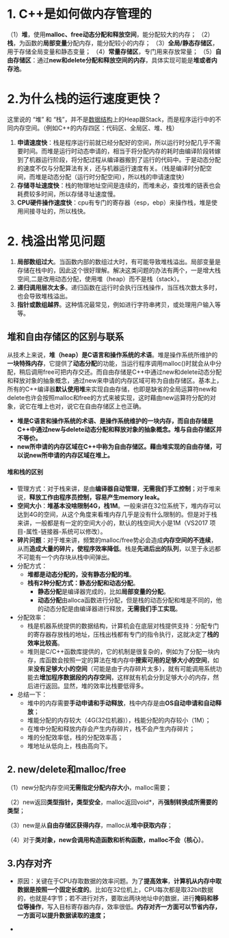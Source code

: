 # 1. C++是如何做内存管理的
（1）**堆**，使用**malloc、free动态分配和释放空间**，能分配较大的内存；
（2）**栈**，为函数的**局部变量**分配内存，能分配较小的内存；
（3）**全局/静态存储区**，用于存储全局变量和静态变量；
（4）**常量存储区**，专门用来存放常量；
（5）**自由存储区**：通过**new和delete分配和释放空间的内存**，具体实现可能是**堆或者内存池**。

# 2.为什么栈的运行速度更快？
这里说的 “堆” 和 “栈”，并不是[数据结构](https://so.csdn.net/so/search?q=%E6%95%B0%E6%8D%AE%E7%BB%93%E6%9E%84&spm=1001.2101.3001.7020)上的Heap跟Stack，而是程序运行中的不同内存空间。（例如C++的内存四区：代码区、全局区、堆、栈）

1. **申请速度快**：栈是程序运行前就已经分配好的空间，所以运行时分配几乎不需要时间。而堆是运行时动态申请的，相当于将分配内存的耗时由编译阶段转嫁到了机器运行阶段，将分配过程从编译器搬到了运行的代码中。于是动态分配的速度不仅与分配算法有关，还与机器运行速度有关。（栈是编译时分配空间，而堆是动态分配（运行时分配空间），所以栈的申请速度快） 
2. **存储寻址速度快**：栈的物理地址空间是连续的，而堆未必，查找堆的链表也会耗费较多时间，所以存储寻址速度慢。
3. **CPU硬件操作速度快**：cpu有专门的寄存器（esp，ebp）来操作栈，堆是使用间接寻址的，所以栈快。


# 2. 栈溢出常见问题
1. **局部数组过大**。当函数内部的数组过大时，有可能导致堆栈溢出。局部变量是存储在栈中的，因此这个很好理解。解决这类问题的办法有两个，一是增大栈空间,二是改用动态分配，使用堆（heap）而不是栈（stack）。
2. **递归调用层次太多**。递归函数在运行时会执行压栈操作，当压栈次数太多时，也会导致堆栈溢出。
3. **指针或数组越界**。这种情况最常见，例如进行字符串拷贝，或处理用户输入等等。


## 堆和自由存储区的区别与联系
从技术上来说，**堆（heap）是C语言和操作系统的术语**。堆是操作系统所维护的**一块特殊内存**，它提供了**动态分配**的功能，当运行程序调用malloc()时就会从中分配，稍后调用free可把内存交还。而自由存储是C++中通过new和delete动态分配和释放对象的抽象概念，通过new来申请的内存区域可称为自由存储区。基本上，所有的C++编译器**默认使用堆**来实现自由存储，也即是缺省的全局运算符new和delete也许会按照malloc和free的方式来被实现，这时藉由new运算符分配的对象，说它在堆上也对，说它在自由存储区上也正确。
- **堆是C语言和操作系统的术语、是操作系统维护的一块内存，而自由存储是C++中通过new与delete动态分配和释放对象的抽象概念。堆与自由存储区并不等价。**
- **new所申请的内存区域在C++中称为自由存储区。藉由堆实现的自由存储，可以说new所申请的内存区域在堆上。**

#### 堆和栈的区别

- 管理方式：对于栈来讲，是由**编译器自动管理**，**无需我们手工控制**；对于堆来说，**释放工作由程序员控制，容易产生memory leak。**
- **空间大小**：**堆基本没啥限制4G，栈1M**。一般来讲在32位系统下，堆内存可以达到4G的空间，从这个角度来看堆内存几乎是没有什么限制的。但是对于栈来讲，一般都是有一定的空间大小的，默认的栈空间大小是1M（VS2017 项目-属性-链接器-系统可以修改）。
- **碎片问题**：对于堆来讲，频繁的malloc/free势必会造成**内存空间的不连续**，从而**造成大量的碎片，使程序效率降低**。栈是**先进后出的队列**，以至于永远都不可能有一个内存块从栈中间弹出。
- 分配方式：
	- **堆都是动态分配的，没有静态分配的堆**。
	- **栈有2种分配方式：静态分配和动态分配**。
		- **静态分配**是编译器完成的，比如**局部变量的分配**。
		- **动态分配**由alloca函数进行分配，但是栈的动态分配和堆是不同的，他的动态分配是由编译器进行释放，**无需我们手工实现**。
- 分配效率：
	- 栈是机器系统提供的数据结构，计算机会在底层对栈提供支持：分配专门的寄存器存放栈的地址，压栈出栈都有专门的指令执行，这就决定了**栈的效率比较高**。
	- 堆则是C/C++函数库提供的，它的机制是很复杂的，例如为了分配一块内存，库函数会按照一定的算法在堆内存中**搜索可用的足够大小的空间**，如果**没有足够大小的空间**（可能是由于内存碎片太多），就有可能调用系统功能去**增加程序数据段的内存空间**，这样就有机会分到足够大小的内存，然后进行返回。显然，堆的效率比栈要低得多。
- 总结一下：
	* 堆中的内存需要**手动申请和手动释放**，栈中内存是由**OS自动申请和自动释放**；
	* 堆能分配的内存较大（4G(32位机器)），栈能分配的内存较小（1M）；
	* 在堆中分配和释放内存会产生内存碎片，栈不会产生内存碎片；
	* 堆的分配效率低，栈的分配效率高；
	* 堆地址从低向上，栈由高向下。

## 2. new/delete和malloc/free
（1）new分配内存空间**无需指定分配内存大小**，malloc需要；

（2）new返回**类型指针，类型安全**，malloc返回void*，再**强制转换成所需要的类型**；

（3）new是从**自由存储区获得内存**，malloc从**堆中获取内存**；

（4）对于**类对象，new会调用构造函数和析构函数，malloc不会（核心）**。

## 3.内存对齐
* 原因：关键在于CPU存取数据的效率问题。为了**提高效率**，**计算机从内存中取数据是按照一个固定长度的**。比如在32位机上，CPU每次都是取32bit数据的，也就是4字节；若不进行对齐，要取出两块地址中的数据，进行**掩码和移位等操作**，写入目标寄存器内存，效率很低。**内存对齐一方面可以节省内存，一方面可以提升数据读取的速度；**


* 

